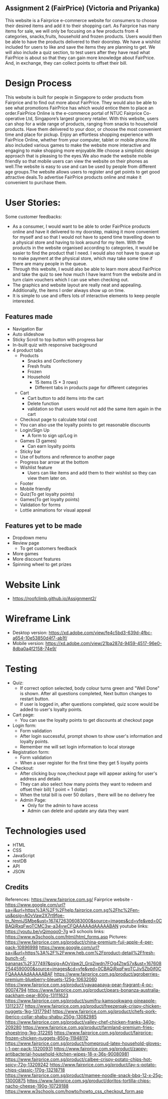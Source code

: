 ## Assignment 2 (FairPrice) (Victoria and Priyanka)

This website is a Fairprice e-commerce website for consumers to choose their desired items and add it to their shopping cart. As Fairprice has many items for sale, we will only be focusing on a few products from 4 categories, snacks,fruits, household and frozen products. Users would then be able to have the products delivered to their doorstep. We have a wishlist included for users to like and save the items they are planning to get. We will also include a quiz section, to test users after they have read what FairPrice is about so that they can gain more knowledge about FairPrice. And, in exchange, they can collect points to offset their bill.

# Design Process

This website is built for people in Singapore to order products from Fairprice and to find out more about FairPrice. They would also be able to see what promotions FairPrice has which would entice them to place an order.FairPrice Online is the e-commerce portal of NTUC Fairprice Co-operative Ltd, Singapore’s largest grocery retailer. With this website, users can shop for a wide range of products, ranging from snacks to household products. Have them delivered to your door, or choose the most convenient time and place for pickup. Enjoy an effortless shopping experience with FairPrice Online, whether from your computer, tablet or mobile phone.We also included various games to make the website more interactive and engaging to make shopping more enjoyable.We choose a simplistic design approach that is pleasing to the eyes.We also made the website mobile friendly so that mobile users can view the website on their phones as well.The website is easy to use and can be used by people from different age groups.The website allows users to register and get points to get good attractive deals.To advertise FairPrice products online and make it convenient to purchase them.

# User Stories:

Some customer feedbacks:

- As a consumer, I would want to be able to order FairPrice products online and have it delivered to my doorstep, making it more convenient for myself and so that I would not have to spend time travelling down to a physical store and having to look around for my item. With the products in the website organised according to categories, it would be easier to find the product that I need. I would also not have to queue up to make payment at the physical store, which may take some time if there are many people in the queue.
- Through this website, I would also be able to learn more about FairPrice and take the quiz to see how much I have learnt from the website and in turn claim vouchers which I can use when checking out.
- The graphics and website layout are really neat and appealing. Additionally, the items I order always show up on time.
- It is simple to use and offers lots of interactive elements to keep people interested.

## Features made

- Navigation Bar
- Auto slideshow
- Sticky Scroll to top button with progress bar
- In-built quiz with responsive background
- 4 product tabs
  - Products
    - Snacks and Confectionery
    - Fresh fruits
    - Frozen
    - Household
      - 15 items (5 \* 3 rows)
      - Different tabs in products page for different categories
  - Cart
    - Cart button to add items into the cart
    - Delete function
    - validation so that users would not add the same item again in the cart
  - Checkout page to calculate total cost
  - You can also use the loyalty points to get reasonable discounts
  - Login/Sign Up
    - A form to sign up/Log in
  - Games (3 games)
    - Can earn loyalty points
  - Sticky bar
  - Use of buttons and reference to another page
  - Progress bar arrow at the bottom
  - Wishlist feature
    - Users can like items and add them to their wishlist so they can view them later on.
  - Footer
  - Mobile friendly
  - Quiz(To get loyalty points)
  - Games(To get loyalty points)
  - Validation for forms
  - Lottie animations for visual appeal

## Features yet to be made

- Dropdown menu
- Review page
  - To get customers feedback
- More games
- More discount features
- Spinning wheel to get prizes

# Website Link

- https://roofclimb.github.io/Assignment2/

# Wireframe Link

- Desktop version: https://xd.adobe.com/view/fe4c5bd3-639d-4fbc-a654-10e53850d4f7-ab1f/
- Mobile version: https://xd.adobe.com/view/21ba287d-9459-4517-96e0-8dba0a4f2158-74e9/

# Testing

- Quiz:
  - If correct option selected, body colour turns green and "Well Done" is shown. After all questions completed, Next button changes to restart button.
  - If user is logged in, after questions completed, quiz score would be added to user's loyalty points.
- Cart page:
  - You can use the loyalty points to get discounts at checkout page
- Login form:
  - Form validation
  - After login successful, prompt shown to show user's information and loyalty points.
  - Remember me will set login information to local storage
- Registration form:
  - Form validation
  - When a user register for the first time they get 5 loyalty points
- Checkout:
  - After clicking buy now,checkout page will appear asking for user's address and details
  - They can also select how many points they want to redeem and offset their bill( 1 point = 1 dollar)
  - When the total bill is over 50 dollars , there will be no delivery fee
  - Admin Page:
    - Only for the admin to have access
    - Admin can delete and update any data they want

# Technologies used

- HTML
- CSS
- JavaScript
- restDB
- API
- JSON

## Credits

References: https://www.fairprice.com.sg/
Fairprice website - https://www.google.com/url?sa=i&url=https%3A%2F%2Fhelp.fairprice.com.sg%2Fhc%2Fen-us&psig=AOvVaw2X7rt9fpe-tn_NmniJSMbe&ust=1674726306083000&source=images&cd=vfe&ved=0CBAQjRxqFwoTCMC3w-a34vwCFQAAAAAdAAAAABAN
youtube links: https://youtu.be/yQimoqo0-7g
w3 schools links: https://www.w3schools.com/html/html_forms.asp
Pictures: https://www.fairprice.com.sg/product/china-premium-fuji-apple-4-per-pack-10896998
https://www.google.com/url?sa=i&url=https%3A%2F%2Fwww.heb.com%2Fproduct-detail%2Ffresh-bunch-of-bananas%2F377497&psig=AOvVaw2l_Grq2iwdn7FOg4ZtwS7x&ust=1676082544590000&source=images&cd=vfe&ved=0CBAQjRxqFwoTCJiv5Zb0if0CFQAAAAAdAAAAABAF
https://www.fairprice.com.sg/product/agroberries-premium-blueberry-bleuets-125g-10632060
https://www.fairprice.com.sg/product/yayapapaya-pear-fragrant-4-pc-90074794
https://www.fairprice.com.sg/product/pears-bonanza-australia-packham-pear-800g-13111623
https://www.fairprice.com.sg/product/sumifru-kamsookwang-pineapple-13112377
https://www.fairprice.com.sg/product/freezerpak-crispy-chicken-nuggets-1kg-13177941
https://www.fairprice.com.sg/product/chefs-pork-iberico-collar-shabu-shabu-250g-13082985
https://www.fairprice.com.sg/product/valley-chef-chicken-franks-340g-209280
https://www.fairprice.com.sg/product/farmland-premium-fries-shoestring-1kg-312265
https://www.fairprice.com.sg/product/fairprice-frozen-chicken-nuggets-850g-11948112
https://www.fairprice.com.sg/product/homeproud-latex-household-gloves-l-1-per-pack-13200931
https://www.fairprice.com.sg/product/zappy-antibacterial-household-kitchen-wipes-18-x-36s-90080981
https://www.fairprice.com.sg/product/calbee-crispy-potato-chips-hot-spicy-72g-13209242
https://www.fairprice.com.sg/product/lay-s-potato-chips-classic-170g-13218718
https://www.fairprice.com.sg/product/mamee-noodle-snack-bbq-12-x-25g-13000875
https://www.fairprice.com.sg/product/doritos-tortilla-chips-nacho-cheese-190g-10729188
https://www.w3schools.com/howto/howto_css_checkout_form.asp

